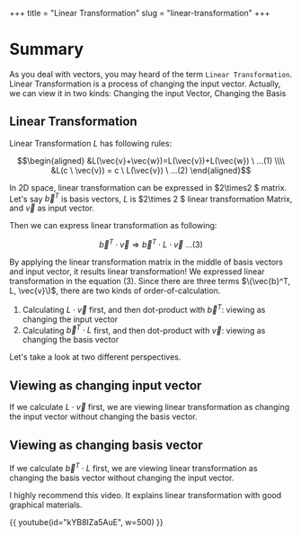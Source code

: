 +++
title = "Linear Transformation"
slug = "linear-transformation"
+++

# Summary

As you deal with vectors, you may heard of the term `Linear Transformation`.
Linear Transformation is a process of changing the input vector. Actually, we can view it in two kinds: Changing the input Vector, Changing the Basis

## Linear Transformation

Linear Transformation $L$ has following rules:

$$\begin{aligned}
&L(\vec{v}+\vec{w})=L(\vec{v})+L(\vec{w}) \ ...(1) \\\\
&L(c \ \vec{v}) = c \ L(\vec{v}) \ ...(2) \end{aligned}$$

In 2D space, linear transformation can be expressed in $2\times2 $ matrix.
Let's say $\vec{b}^T$ is basis vectors, $L$ is $2\times 2 $ linear transformation Matrix, and $\vec{v}$ as input vector.

Then we can express linear transformation as following:

$$\vec{b}^T \cdot \vec{v} \Rightarrow \vec{b}^T \cdot L \cdot \vec{v}  \ ...(3)$$

By applying the linear transformation matrix in the middle of basis vectors and input vector, it results linear transformation!
We expressed linear transformation in the equation (3). Since there are three terms $\(\vec{b}^T, L, \vec{v}\)$, there are two kinds of order-of-calculation.

1. Calculating $L \cdot \vec{v}$ first, and then dot-product with $\vec{b}^T$: viewing as changing the input vector
2. Calculating $\vec{b}^T \cdot L$ first, and then dot-product with $\vec{v}$: viewing as changing the basis vector

Let's take a look at two different perspectives.

## Viewing as changing input vector

If we calculate $L \cdot \vec{v}$ first, we are viewing linear transformation as changing the input vector without changing the basis vector.

## Viewing as changing basis vector

If we calculate $\vec{b}^T \cdot L$ first, we are viewing linear transformation as changing the basis vector without changing the input vector.

I highly recommend this video. It explains linear transformation with good graphical materials.

{{ youtube(id="kYB8IZa5AuE", w=500) }}
